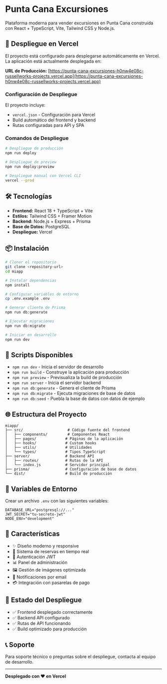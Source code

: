 # Punta Cana Excursiones

Plataforma moderna para vender excursiones en Punta Cana construida con React + TypeScript, Vite, Tailwind CSS y Node.js.

## 🚀 Despliegue en Vercel

El proyecto está configurado para desplegarse automáticamente en Vercel. La aplicación está actualmente desplegada en:

**URL de Producción:** [https://punta-cana-excursiones-h0nw4e08c-russellworks-projects.vercel.app](https://punta-cana-excursiones-h0nw4e08c-russellworks-projects.vercel.app)

### Configuración de Despliegue

El proyecto incluye:

- `vercel.json` - Configuración para Vercel
- Build automático del frontend y backend
- Rutas configuradas para API y SPA

### Comandos de Despliegue

```bash
# Despliegue de producción
npm run deploy

# Despliegue de preview
npm run deploy:preview

# Despliegue manual con Vercel CLI
vercel --prod
```

## 🛠️ Tecnologías

- **Frontend:** React 18 + TypeScript + Vite
- **Estilos:** Tailwind CSS + Framer Motion
- **Backend:** Node.js + Express + Prisma
- **Base de Datos:** PostgreSQL
- **Despliegue:** Vercel

## 📦 Instalación

```bash
# Clonar el repositorio
git clone <repository-url>
cd miapp

# Instalar dependencias
npm install

# Configurar variables de entorno
cp .env.example .env

# Generar cliente de Prisma
npm run db:generate

# Ejecutar migraciones
npm run db:migrate

# Iniciar en desarrollo
npm run dev
```

## 🔧 Scripts Disponibles

- `npm run dev` - Inicia el servidor de desarrollo
- `npm run build` - Construye la aplicación para producción
- `npm run preview` - Previsualiza la build de producción
- `npm run server` - Inicia el servidor backend
- `npm run db:generate` - Genera el cliente de Prisma
- `npm run db:migrate` - Ejecuta migraciones de base de datos
- `npm run db:seed` - Puebla la base de datos con datos de ejemplo

## 🌐 Estructura del Proyecto

```
miapp/
├── src/                    # Código fuente del frontend
│   ├── components/         # Componentes React
│   ├── pages/             # Páginas de la aplicación
│   ├── hooks/             # Custom hooks
│   ├── utils/             # Utilidades
│   └── types/             # Tipos TypeScript
├── server/                # Backend API
│   ├── routes/            # Rutas de la API
│   └── index.js           # Servidor principal
├── prisma/                # Configuración de base de datos
└── dist/                  # Build de producción
```

## 🔐 Variables de Entorno

Crear un archivo `.env` con las siguientes variables:

```env
DATABASE_URL="postgresql://..."
JWT_SECRET="tu-secreto-jwt"
NODE_ENV="development"
```

## 📱 Características

- ✨ Diseño moderno y responsive
- 🎯 Sistema de reservas en tiempo real
- 🔐 Autenticación JWT
- 📊 Panel de administración
- 🖼️ Gestión de imágenes optimizada
- 📧 Notificaciones por email
- 💳 Integración con pasarelas de pago

## 🚀 Estado del Despliegue

- ✅ Frontend desplegado correctamente
- ✅ Backend API configurado
- ✅ Rutas de API funcionando
- ✅ Build optimizado para producción

## 📞 Soporte

Para soporte técnico o preguntas sobre el despliegue, contacta al equipo de desarrollo.

---

**Desplegado con ❤️ en Vercel**